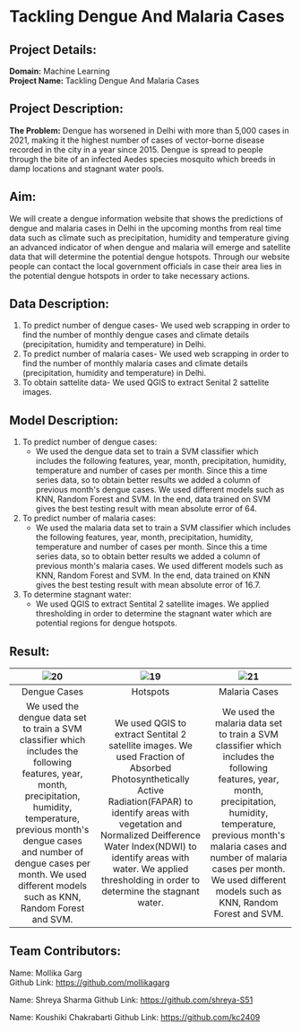 # Tackling Dengue And Malaria Cases
## Project Details:
**Domain:** Machine Learning           
**Project Name:** Tackling Dengue And Malaria Cases

## Project Description:
**The Problem:** 
Dengue has worsened in Delhi with more than 5,000 cases in 2021, making it the highest number of cases of vector-borne disease recorded in the city in a year since 2015. Dengue is spread to people through the bite of an infected Aedes species mosquito which breeds in damp locations and stagnant water pools.

## Aim:
We will create a dengue information website that shows the predictions of dengue and malaria cases in Delhi in the upcoming months from real time data such as climate such as precipitation, humidity and temperature giving an advanced indicator of when dengue and malaria will emerge and satellite data that will determine the potential dengue hotspots. Through our website people can contact the local government officials in case their area lies in the potential dengue hotspots in order to take necessary actions.


## Data Description:
1. To predict number of dengue cases- We used web scrapping in order to find the number of monthly dengue cases and climate details (precipitation, humidity and  temperature) in Delhi. 
2. To predict number of malaria cases- We used web scrapping in order to find the number of monthly malaria cases and climate details (precipitation, humidity and  temperature) in Delhi. 
3. To obtain sattelite data- We used QGIS to extract Senital 2 sattelite images.


## Model Description:
1. To predict number of dengue cases:
      * We used the dengue data set to train a SVM classifier which includes the following features, year, month, precipitation, humidity, temperature and number of cases per         month. Since this a time series data, so to obtain better results we added a column of previous month's dengue cases. We used different models such as KNN, Random             Forest and SVM. In the end, data trained on SVM gives the best testing result with mean absolute error of 64.
2. To predict number of malaria cases:
      * We used the malaria data set to train a SVM classifier which includes the following features, year, month, precipitation, humidity, temperature and number of cases           per month. Since this a time series data, so to obtain better results we added a column of previous month's malaria cases. We used different models such as KNN,               Random Forest and SVM. In the end, data trained on KNN gives the best testing result with mean absolute error of 16.7.
3. To determine stagnant water:
      * We used QGIS to extract Sentital 2 satellite images. We applied thresholding in order to determine the stagnant water which are potential regions for dengue hotspots. 
 

## Result:
| ![20](https://user-images.githubusercontent.com/91798475/148248362-fe39e07c-54b1-4ade-a064-2adad609a34f.jpg)| ![19](https://user-images.githubusercontent.com/91798475/148247684-3d10f868-871a-49f5-8831-0b954db552a2.JPG)| ![21](https://user-images.githubusercontent.com/91798475/148248904-673e4264-e4a6-47b5-b1b6-cbb78b6065e7.jpg)| 
| :--:   | :--: | :--: |
| Dengue Cases | Hotspots | Malaria Cases |
|We used the dengue data set to train a SVM classifier which includes the following features, year, month, precipitation, humidity, temperature, previous month's dengue cases and number of dengue cases per        month. We used different models such as KNN, Random             Forest and SVM.              | We used QGIS to extract Sentital 2 satellite images. We used Fraction of Absorbed Photosynthetically Active Radiation(FAPAR) to identify areas with vegetation and Normalized Deifference Water Index(NDWI) to identify areas with water. We applied thresholding in order to determine the stagnant water.         | We used the malaria data set to train a SVM classifier which includes the following features, year, month, precipitation, humidity, temperature, previous month's malaria cases and number of malaria cases           per month. We used different models such as KNN,               Random Forest and SVM.             |


## Team Contributors:
Name: Mollika Garg                                                      
Github Link: https://github.com/mollikagarg

Name: Shreya Sharma
Github Link: https://github.com/shreya-S51

Name: Koushiki Chakrabarti
Github Link: https://github.com/kc2409
  



